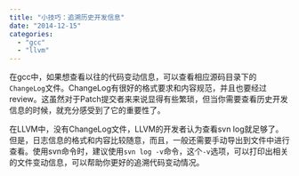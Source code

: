 ```yaml
---
title: "小技巧：追溯历史开发信息"
date: "2014-12-15"
categories: 
  - "gcc"
  - "llvm"
---
```


在gcc中，如果想查看以往的代码变动信息，可以查看相应源码目录下的`ChangeLog`文件。ChangeLog有很好的格式要求和内容规范，并且也要经过review。这虽然对于Patch提交者来来说显得有些繁琐，但当你需要查看历史开发信息的时候，就充分感受到了它的重要性了。

在LLVM中，没有ChangeLog文件，LLVM的开发者认为查看svn log就足够了。但是，日志信息的格式和内容比较随意，而且，一般还需要手动导出到文件中进行查看。使用svn命令时，建议使用`svn log -v`命令，这个`-v`选项，可以打印出相关的文件变动信息，可以帮助你更好的追溯代码变动情况。

